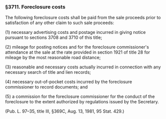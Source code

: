 ### §3711. Foreclosure costs ###

The following foreclosure costs shall be paid from the sale proceeds prior to satisfaction of any other claim to such sale proceeds:

(1) necessary advertising costs and postage incurred in giving notice pursuant to sections 3708 and 3710 of this title;

(2) mileage for posting notices and for the foreclosure commissioner's attendance at the sale at the rate provided in section 1921 of title 28 for mileage by the most reasonable road distance;

(3) reasonable and necessary costs actually incurred in connection with any necessary search of title and lien records;

(4) necessary out-of-pocket costs incurred by the foreclosure commissioner to record documents; and

(5) a commission for the foreclosure commissioner for the conduct of the foreclosure to the extent authorized by regulations issued by the Secretary.

(Pub. L. 97–35, title III, §369C, Aug. 13, 1981, 95 Stat. 429.)